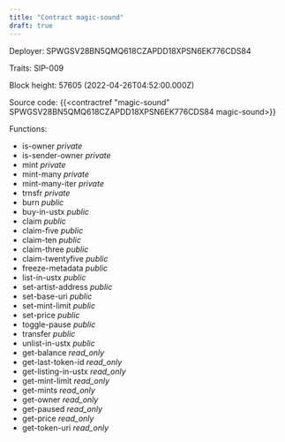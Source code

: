 ```yaml
---
title: "Contract magic-sound"
draft: true
---
```

Deployer: SPWGSV28BN5QMQ618CZAPDD18XPSN6EK776CDS84

Traits:
SIP-009 



Block height: 57605 (2022-04-26T04:52:00.000Z)

Source code: {{<contractref "magic-sound" SPWGSV28BN5QMQ618CZAPDD18XPSN6EK776CDS84 magic-sound>}}

Functions:

* is-owner _private_
* is-sender-owner _private_
* mint _private_
* mint-many _private_
* mint-many-iter _private_
* trnsfr _private_
* burn _public_
* buy-in-ustx _public_
* claim _public_
* claim-five _public_
* claim-ten _public_
* claim-three _public_
* claim-twentyfive _public_
* freeze-metadata _public_
* list-in-ustx _public_
* set-artist-address _public_
* set-base-uri _public_
* set-mint-limit _public_
* set-price _public_
* toggle-pause _public_
* transfer _public_
* unlist-in-ustx _public_
* get-balance _read_only_
* get-last-token-id _read_only_
* get-listing-in-ustx _read_only_
* get-mint-limit _read_only_
* get-mints _read_only_
* get-owner _read_only_
* get-paused _read_only_
* get-price _read_only_
* get-token-uri _read_only_
